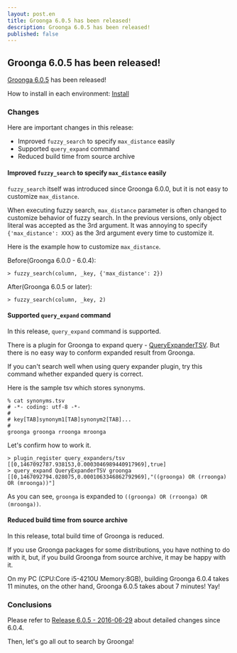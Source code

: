 ```yaml
---
layout: post.en
title: Groonga 6.0.5 has been released!
description: Groonga 6.0.5 has been released!
published: false
---
```


## Groonga 6.0.5 has been released!

[Groonga 6.0.5](/docs/news.html#release-6-0-5) has been released!

How to install in each environment: [Install](/docs/install.html)

### Changes

Here are important changes in this release:

  * Improved `fuzzy_search` to specify `max_distance` easily
  * Supported `query_expand` command
  * Reduced build time from source archive

#### Improved `fuzzy_search` to specify `max_distance` easily

`fuzzy_search` itself was introduced since Groonga 6.0.0, but it is not easy to customize `max_distance`.

When executing fuzzy search, `max_distance` parameter is often changed to customize behavior of fuzzy search.
In the previous versions, only object literal was accepted as the 3rd argument. It was annoying to specify `{'max_distance': XXX}` as the 3rd argument every time to customize it.

Here is the example how to customize `max_distance`.

Before(Groonga 6.0.0 - 6.0.4):

    > fuzzy_search(column, _key, {'max_distance': 2})

After(Groonga 6.0.5 or later):

    > fuzzy_search(column, _key, 2)

#### Supported `query_expand` command

In this release, `query_expand` command is supported.

There is a plugin for Groonga to expand query - [QueryExpanderTSV](/docs/reference/query_expanders/tsv.html).
But there is no easy way to conform expanded result from Groonga.

If you can't search well when using query expander plugin, try this command whether expanded query is correct.

Here is the sample tsv which stores synonyms.

    % cat synonyms.tsv
    # -*- coding: utf-8 -*-
    #
    # key[TAB]synonym1[TAB]synonym2[TAB]...
    #
    groonga groonga rroonga mroonga

Let's confirm how to work it.

    > plugin_register query_expanders/tsv
    [[0,1467092787.938153,0.0003046989440917969],true]
    > query_expand QueryExpanderTSV groonga
    [[0,1467092794.028075,0.0001063346862792969],"((groonga) OR (rroonga) OR (mroonga))"]

As you can see, `groonga` is expanded to `((groonga) OR (rroonga) OR (mroonga))`.

#### Reduced build time from source archive

In this release, total build time of Groonga is reduced.

If you use Groonga packages for some distributions, you have nothing to do with it, but, if you build Groonga from source archive, it may be happy with it.

On my PC (CPU:Core i5-4210U Memory:8GB), building Groonga 6.0.4 takes 11 minutes, on the other hand, Groonga 6.0.5 takes about 7 minutes! Yay!

### Conclusions

Please refer to [Release 6.0.5 - 2016-06-29](/docs/news.html#release-6-0-5) about detailed changes since 6.0.4.

Then, let's go all out to search by Groonga!
